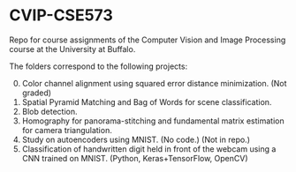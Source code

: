 # CVIP-CSE573

Repo for course assignments of the Computer Vision and Image Processing course at the University at Buffalo.

The folders correspond to the following projects:

0. Color channel alignment using squared error distance minimization. (Not graded)
1. Spatial Pyramid Matching and Bag of Words for scene classification.
2. Blob detection.
3. Homography for panorama-stitching and fundamental matrix estimation for camera triangulation.
4. Study on autoencoders using MNIST. (No code.) (Not in repo.)
5. Classification of handwritten digit held in front of the webcam using a CNN trained on MNIST. (Python, Keras+TensorFlow, OpenCV)

